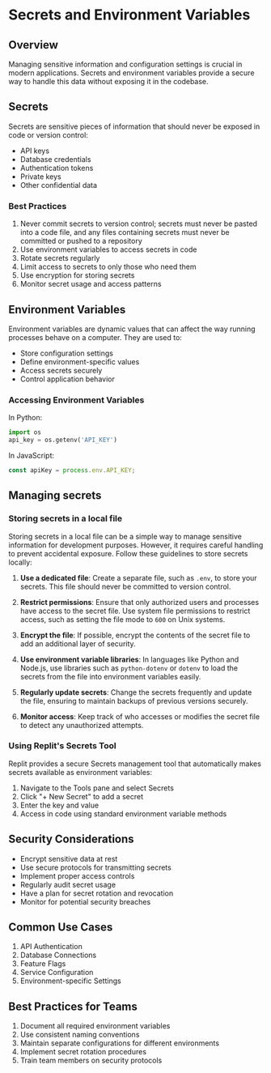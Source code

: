 
# Secrets and Environment Variables

## Overview

Managing sensitive information and configuration settings is crucial in modern applications. Secrets and environment variables provide a secure way to handle this data without exposing it in the codebase.

## Secrets

Secrets are sensitive pieces of information that should never be exposed in code or version control:
- API keys
- Database credentials
- Authentication tokens
- Private keys
- Other confidential data

### Best Practices

1. Never commit secrets to version control; secrets must never be pasted into a code file, and any files containing secrets must never be committed or pushed to a repository
2. Use environment variables to access secrets in code
3. Rotate secrets regularly
4. Limit access to secrets to only those who need them
5. Use encryption for storing secrets
6. Monitor secret usage and access patterns

## Environment Variables

Environment variables are dynamic values that can affect the way running processes behave on a computer. They are used to:
- Store configuration settings
- Define environment-specific values
- Access secrets securely
- Control application behavior

### Accessing Environment Variables

In Python:
```python
import os
api_key = os.getenv('API_KEY')
```

In JavaScript:
```javascript
const apiKey = process.env.API_KEY;
```

## Managing secrets

### Storing secrets in a local file

Storing secrets in a local file can be a simple way to manage sensitive information
for development purposes. However, it requires careful handling to prevent
accidental exposure. Follow these guidelines to store secrets locally:

1. **Use a dedicated file**: Create a separate file, such as `.env`, to store
   your secrets. This file should never be committed to version control.

2. **Restrict permissions**: Ensure that only authorized users and processes
   have access to the secret file. Use system file permissions to restrict access,
   such as setting the file mode to `600` on Unix systems.

3. **Encrypt the file**: If possible, encrypt the contents of the secret file
   to add an additional layer of security.

4. **Use environment variable libraries**: In languages like Python and Node.js,
   use libraries such as `python-dotenv` or `dotenv` to load the secrets from
   the file into environment variables easily.

5. **Regularly update secrets**: Change the secrets frequently and update the
   file, ensuring to maintain backups of previous versions securely.

6. **Monitor access**: Keep track of who accesses or modifies the secret
   file to detect any unauthorized attempts.
### Using Replit's Secrets Tool

Replit provides a secure Secrets management tool that automatically makes secrets available as environment variables:

1. Navigate to the Tools pane and select Secrets
2. Click "+ New Secret" to add a secret
3. Enter the key and value
4. Access in code using standard environment variable methods

## Security Considerations

- Encrypt sensitive data at rest
- Use secure protocols for transmitting secrets
- Implement proper access controls
- Regularly audit secret usage
- Have a plan for secret rotation and revocation
- Monitor for potential security breaches

## Common Use Cases

1. API Authentication
2. Database Connections
3. Feature Flags
4. Service Configuration
5. Environment-specific Settings

## Best Practices for Teams

1. Document all required environment variables
2. Use consistent naming conventions
3. Maintain separate configurations for different environments
4. Implement secret rotation procedures
5. Train team members on security protocols
